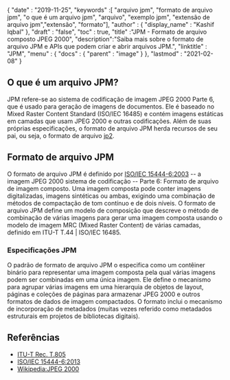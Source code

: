 {
  "date" : "2019-11-25",
  "keywords" :[ "arquivo jpm", "formato de arquivo jpm", "o que é um arquivo jpm", "arquivo", "exemplo jpm", "extensão de arquivo jpm","extensão", "formato"],
  "author" : {
    "display_name" : "Kashif Iqbal"
},
  "draft" : "false",
  "toc" : true,
  "title" :"JPM - Formato de arquivo composto JPEG 2000",
  "description":"Saiba mais sobre o formato de arquivo JPM e APIs que podem criar e abrir arquivos JPM.",
  "linktitle" : "JPM",
  "menu" : {
    "docs" : {
      "parent" : "image"
}
},
  "lastmod" : "2021-02-08"
}

## O que é um arquivo JPM?

JPM refere-se ao sistema de codificação de imagem JPEG 2000 Parte 6, que é usado para geração de imagens de documentos. Ele é baseado no Mixed Raster Content Standard (ISO/IEC 16485) e contém imagens estáticas em camadas que usam JPEG 2000 e outras codificações. Além de suas próprias especificações, o formato de arquivo JPM herda recursos de seu pai, ou seja, o formato de arquivo [jp2](/pt/image/jp2/).

## Formato de arquivo JPM

O formato de arquivo JPM é definido por [ISO/IEC 15444-6:2003](https://www.iso.org/standard/61124.html) -- a imagem JPEG 2000 sistema de codificação -- Parte 6: Formato de arquivo de imagem composto. Uma imagem composta pode conter imagens digitalizadas, imagens sintéticas ou ambas, exigindo uma combinação de métodos de compactação de tom contínuo e de dois níveis. O formato de arquivo JPM define um modelo de composição que descreve o método de combinação de várias imagens para gerar uma imagem composta usando o modelo de imagem MRC (Mixed Raster Content) de várias camadas, definido em ITU-T T.44 | ISO/IEC 16485.

### Especificações JPM
O padrão de formato de arquivo JPM o especifica como um contêiner binário para representar uma imagem composta pela qual várias imagens podem ser combinadas em uma única imagem. Ele define o mecanismo para agrupar várias imagens em uma hierarquia de objetos de layout, páginas e coleções de páginas para armazenar JPEG 2000 e outros formatos de dados de imagem compactados. O formato inclui o mecanismo de incorporação de metadados (muitas vezes referido como metadados estruturais em projetos de bibliotecas digitais).

## Referências

* [ITU-T Rec. T.805](http://www.itu.int/rec/T-REC-T.805/en)
* [ISO/IEC 15444-6:2013](https://www.iso.org/standard/61124.html)
* [Wikipedia:JPEG 2000](https://en.wikipedia.org/wiki/JPEG_2000)

